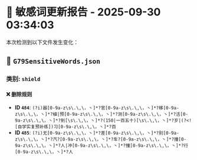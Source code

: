 # 📝 敏感词更新报告 - 2025-09-30 03:34:03

本次检测到以下文件发生变化：

## 📄 `G79SensitiveWords.json`

### 类别: `shield`

#### ❌ 删除规则
- **ID `484`**: `(?i)器[0-9a-z\s\.\,\，丶]*?官[0-9a-z\s\.\,\，丶]*?移[0-9a-z\s\.\,\，丶]*?植|预[0-9a-z\s\.\,\，丶]*?测[0-9a-z\s\.\,\，丶]*?活[0-9a-z\s\.\,\，丶]*?到[\s\.\,\，丶]*?(150|一百五十)[\s\.\,\，丶]*?岁|(?<![自学实复预补练])习[0-9a-z\s\.\,\，丶]*?百`
- **ID `485`**: `(?i)无[0-9a-z\s\.\,\，丶]*?差[0-9a-z\s\.\,\，丶]*?别[0-9a-z\s\.\,\，丶]*?汽?[0-9a-z\s\.\,\，丶]*?车?[0-9a-z\s\.\,\，丶]*?撞[0-9a-z\s\.\,\，丶]*?人|冲[0-9a-z\s\.\,\，丶]*?撞[0-9a-z\s\.\,\，丶]*?行[0-9a-z\s\.\,\，丶]*?人`

